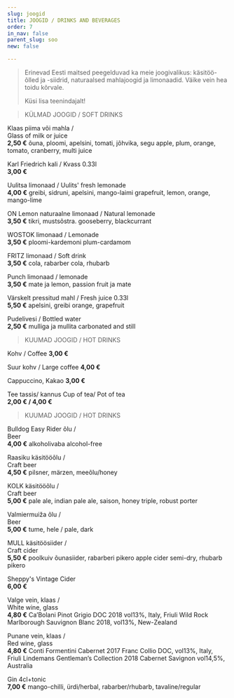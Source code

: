 ```yaml
---
slug: joogid
title: JOOGID / DRINKS AND BEVERAGES
order: 7
in_nav: false
parent_slug: soo
new: false

---
```

<div class="ellipsis"></div>

> Erinevad Eesti maitsed peegelduvad ka meie joogivalikus: käsitöö-õlled ja -siidrid, naturaalsed mahlajoogid ja limonaadid. Väike vein hea toidu kõrvale.
>
> Küsi lisa teenindajalt!

<div class="ellipsis"></div>

> KÜLMAD JOOGID / SOFT DRINKS

Klaas piima või mahla /  
Glass of milk or juice  
**2,50 €**
<span class="koostis">õuna, ploomi, apelsini, tomati, jõhvika, segu apple, plum, orange, tomato, cranberry, multi juice</span>

Karl Friedrich kali / Kvass 0.33l  
**3,00 €**

Uulitsa limonaad /  Uulits' fresh lemonade   
**4,00 €**
<span class="koostis">greibi, sidruni, apelsini, mango-laimi grapefruit, lemon, orange, mango-lime</span>

ON Lemon naturaalne limonaad / Natural lemonade  
**3,50 €** <span class="koostis">tikri, mustsõstra. gooseberry, blackcurrant</span>

WOSTOK limonaad / Lemonade  
**3,50 €**
<span class="koostis">ploomi-kardemoni plum-cardamom</span>

FRITZ limonaad / Soft drink  
**3,50 €**
<span class="koostis">cola, rabarber cola, rhubarb</span>

Punch limonaad / lemonade  
**3,50 €** <span class="koostis">mate ja lemon, passion fruit ja mate</span>

Värskelt pressitud mahl / Fresh juice 0.33l  
**5,50 €**
<span class="koostis">apelsini, greibi orange, grapefruit</span>

Pudelivesi / Bottled water  
**2,50 €**
<span class="koostis">mulliga ja mullita carbonated and still</span>

<div class="ellipsis"></div>

> KUUMAD JOOGID / HOT DRINKS

Kohv / Coffee  **3,00 €**

Suur kohv / Large coffee **4,00 €**

Cappuccino, Kakao  **3,00 €**

Tee tassis/  kannus   Cup of tea/ Pot of tea  
**2,00 € / 4,00 €**

<div class="ellipsis"></div>

> KUUMAD JOOGID / HOT DRINKS

Bulldog Easy Rider õlu /  
Beer  
**4,00 €**
<span class="koostis">alkoholivaba alcohol-free</span>

Raasiku käsitööõlu /  
Craft beer  
**4,50 €**
<span class="koostis">pilsner, märzen, meeõlu/honey</span>

KOLK käsitööõlu /  
Craft beer  
**5,00 €**
<span class="koostis">pale ale, indian pale ale, saison, honey triple, robust porter</span>

Valmiermuiža õlu /  
Beer  
**5,00 €**
<span class="koostis">tume, hele / pale, dark</span>

MULL käsitöösiider /  
Craft cider  
**5,50 €**
<span class="koostis">poolkuiv õunasiider, rabarberi pikero apple cider semi-dry, rhubarb pikero</span>

Sheppy's Vintage Cider  
**6,00 €**

Valge vein, klaas /  
White wine, glass  
**4,80 €**
<span class="koostis">Ca’Bolani Pinot Grigio DOC 2018 vol13%, Italy, Friuli Wild Rock Marlborough Sauvignon Blanc 2018, vol13%, New-Zealand</span>

Punane vein, klaas /  
Red wine, glass  
**4,80 €**
<span class="koostis">Conti Formentini Cabernet 2017 Franc Collio DOC, vol13%, Italy, Friuli Lindemans Gentleman’s Collection 2018 Cabernet Savignon vol14,5%, Australia</span>

Gin 4cl+tonic  
**7,00 €**
<span class="koostis">mango-chilli, ürdi/herbal, rabarber/rhubarb, tavaline/regular</span>